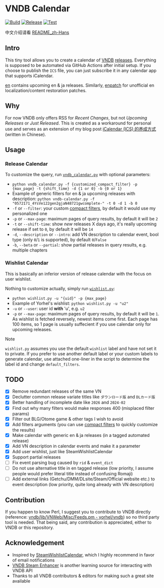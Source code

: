 # VNDB Calendar

[![Build](https://github.com/Vinfall/VNDB-Calendar/actions/workflows/custom.yml/badge.svg)](https://github.com/Vinfall/VNDB-Calendar/actions/workflows/custom.yml) [![Release](https://github.com/Vinfall/VNDB-Calendar/actions/workflows/release.yml/badge.svg)](https://github.com/Vinfall/VNDB-Calendar/actions/workflows/release.yml) [![Test](https://github.com/Vinfall/VNDB-Calendar/actions/workflows/test.yml/badge.svg)](https://github.com/Vinfall/VNDB-Calendar/actions/workflows/test.yml)

中文介绍请看 [README_zh-Hans](README_zh-Hans.md)

## Intro

This tiny tool allows you to create a calendar of [VNDB](https://vndb.org) [releases](https://vndb.org/r?f=01731;o=a;s=released). Everything is supposed to be automated via GitHub Actions after initial setup. If you choose to publish the `ICS` file, you can just subscribe it in any calendar app that supports iCalendar.

[en](https://github.com/Vinfall/VNDB-Calendar/releases/download/en/vndb-calendar.ics) contains upcoming en & ja releases.
Similarly, [enpatch](https://github.com/Vinfall/VNDB-Calendar/releases/download/enpatch/vndb-calendar.ics) for unofficial en localization/content restoration patches.

## Why

For now VNDB only offers RSS for *Recent Changes*, but not *Upcoming Releases* or *Just Released*. This is created as a workaround for personal use and serves as an extension of my blog post [iCalendar (ICS) 的养成方式](https://blog.vinfall.com/posts/2023/12/ics/) (written in Chinese).

## Usage

### Release Calendar

To customize the query, run [`vndb_calendar.py`](vndb_calendar.py) with optional parameters:
- `python vndb_calendar.py -f {customized_compact_filter} -p {max_page} -t {shift_time} -d {1 or 0} -b {0 or 1}`
- Example of generic filters for en & ja upcoming releases with description: `python vndb-calendar.py -f "0572171_4YsVe122gen2gjaN48721gwcomplete-" -t 0 -d 1 -b 0`
- `-f` or `--filter`: your custom [compact filters](https://api.vndb.org/kana#filters), by default it would use my personalized one
- `-p` or `--max-page`: maximum pages of query results, by default it will be `2`
- `-t` or `--shift-time`: show *new* releases X days ago, it's really upcoming release if set to `0`, by default it will be `14`
- `-d`, `--description` or `--intro`: add VN description to calendar event, bool type (only `0`/`1` is supported), by default `0`/`False`
- `-b`, `--beta` or `--partial`: show partial releases in query results, e.g. multiple chapters

### Wishlist Calendar

This is basically an inferior version of release calendar with the focus on user wishlist.

Nothing to customize actually, simply run [`wishlist.py`](wishlist.py):
- `python wishlist.py -u "{uid}" -p {max_page}`
- Example of Yorhel's wishlist: `python wishlist.py -u "u2"`
- `-u` or `--user`: user id **with** 'u', e.g. `u2`
- `-p` or `--max-page`: maximum pages of query results, by default it will be `1`. As wishlist is fetched reversely, newest items come first. Each page has 100 items, so 1 page is usually suffecient if you use calendar only for upcoming releases.

> [!NOTE]
> `wishlist.py` assumes you use the default `wishlist` label and have not set it to private.
> If you prefer to use another default label or your custom labels to generate calendar,
> use attached one-liner in the script to determine the label id and change `default_filters`.

## TODO

- [x] Remove redundant releases of the same VN
- [x] Declutter common release variate titles like `ダウンロード版` and `DLカード版`
- [x] Better handling of incomplete date like `2026` and `2024-02`
- [x] Find out why many filters would make responses 400 (misplaced filter params)
- [x] Filter out BLG/Otome game & other tags I wish to avoid
- [x] Add filters arguments (you can use [compact filters](https://api.vndb.org/kana#filters) to quickly customize the results)
- [x] Make calendar with generic en & ja releases (in a tagged automated release)
- [x] Add VN description in calendar events and make it a parameter
- [x] Add user wishlist, just like SteamWishlistCalendar
- [x] Support partial releases
- [ ] Fix event parsing bug caused by `rid` & `event_dict`
- [ ] Do not use alternative title in en tagged release (low priority, I assume people would prefer literal title instead of confusing Romaji)
- [ ] Add external links (Getchu/DMM/DLsite/Steam/Official website etc.) to event description (low priority, quite long already with VN description)

## Contribution

If you happen to know Perl, I suggest you to contribute to VNDB directly (reference: [vndb/lib/VNWeb/Misc/Feeds.pm - yorhel/vndb](https://code.blicky.net/yorhel/vndb/src/branch/master/lib/VNWeb/Misc/Feeds.pm)) so no third party tool is needed. That being said, any contribution is appreciated, either to VNDB or this repository.

## Acknowledgement

- Inspired by [SteamWishlistCalendar](https://github.com/icue/SteamWishlistCalendar), which I highly recommend in favor of email notifications
- [VNDB Steam Enhancer](https://greasyfork.org/en/scripts/456166-vndb-steam-enhancer/code) is another learning source for interacting with VNDB API
- Thanks to all VNDB contributors & editors for making such a great site available
